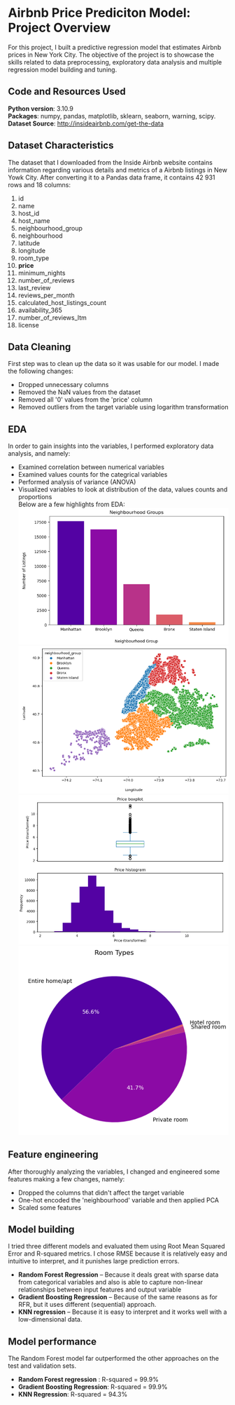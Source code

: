 # Airbnb Price Prediciton Model: Project Overview
For this project, I built a predictive regression model that estimates Airbnb prices in New York City. The objective of the project is to showcase the skills related to data preprocessing, exploratory data analysis and multiple regression model building and tuning.

## Code and Resources Used
**Python version**: 3.10.9 <br>
**Packages**: numpy, pandas, matplotlib, sklearn, seaborn, warning, scipy. <br>
**Dataset Source**: http://insideairbnb.com/get-the-data

## Dataset Characteristics
The dataset that I downloaded from the Inside Airbnb website contains information regarding various details and metrics of a Airbnb listings in New Yowk City. After converting it to a Pandas data frame, it contains 42 931 rows and 18 columns:
1. id
2. name
3. host_id
4. host_name
5. neighbourhood_group
6. neighbourhood
7. latitude
8. longitude
9. room_type 
10. **price**
11. minimum_nights 
12. number_of_reviews
13. last_review
14. reviews_per_month
15. calculated_host_listings_count
16. availability_365
17. number_of_reviews_ltm 
18. license

## Data Cleaning
First step was to clean up the data so it was usable for our model. I made the following changes:
*	Dropped unnecessary columns
*	Removed the NaN values from the dataset
*	Removed all '0' values from the 'price' column
*	Removed outliers from the target variable using logarithm transformation

## EDA
In order to gain insights into the variables, I performed exploratory data analysis, and namely:
* Examined correlation between numerical variables
* Examined values counts for the categrical variables
* Performed analysis of variance (ANOVA)
* Visualized variables to look at distribution of the data, values counts and proportions<br>
Below are a few highlights from EDA:
![alt text](https://github.com/dabykov/Projects/blob/main/project-2/neighbourhoods.png "Neighbourhood")
![alt text](https://github.com/dabykov/Projects/blob/main/project-2/neighbourhood_groups_map.png "Neighbourhood Groups")
![alt text](https://github.com/dabykov/Projects/blob/main/project-2/price%20distribution.png "Price Distribution")
![alt text](https://github.com/dabykov/Projects/blob/main/project-2/room%20type.png "Room Type")

## Feature engineering
After thoroughly analyzing the variables, I changed and engineered some features making a few changes, namely:
* Dropped the columns that didn't affect the target variable
* One-hot encoded the 'neighbourhood' variable and then applied PCA
* Scaled some features

## Model building
I tried three different models and evaluated them using Root Mean Squared Error and R-squared metrics. I chose RMSE because it is relatively easy and intuitive to interpret, and it punishes large prediction errors.

*	**Random Forest Regression** – Because it deals great with sparse data from categorical variables and also is able to capture non-linear relationships between input features and output variable
*	**Gradient Boosting Regression** – Because of the same reasons as for RFR, but it uses different (sequential) approach.
*	**KNN regression** – Because it is easy to interpret and it works well with a low-dimensional data.

## Model performance
The Random Forest model far outperformed the other approaches on the test and validation sets. 
*	**Random Forest regression** : R-squared = 99.9%
*	**Gradient Boosting Regression**: R-squared = 99.9%
*	**KNN Regression**: R-squared = 94.3%
